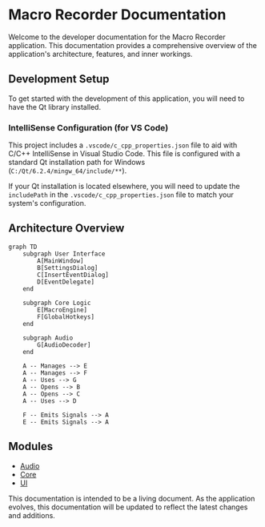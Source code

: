 # Macro Recorder Documentation

Welcome to the developer documentation for the Macro Recorder application. This documentation provides a comprehensive overview of the application's architecture, features, and inner workings.

## Development Setup

To get started with the development of this application, you will need to have the Qt library installed.

### IntelliSense Configuration (for VS Code)

This project includes a `.vscode/c_cpp_properties.json` file to aid with C/C++ IntelliSense in Visual Studio Code. This file is configured with a standard Qt installation path for Windows (`C:/Qt/6.2.4/mingw_64/include/**`).

If your Qt installation is located elsewhere, you will need to update the `includePath` in the `.vscode/c_cpp_properties.json` file to match your system's configuration.

## Architecture Overview

```mermaid
graph TD
    subgraph User Interface
        A[MainWindow]
        B[SettingsDialog]
        C[InsertEventDialog]
        D[EventDelegate]
    end

    subgraph Core Logic
        E[MacroEngine]
        F[GlobalHotkeys]
    end

    subgraph Audio
        G[AudioDecoder]
    end

    A -- Manages --> E
    A -- Manages --> F
    A -- Uses --> G
    A -- Opens --> B
    A -- Opens --> C
    A -- Uses --> D

    F -- Emits Signals --> A
    E -- Emits Signals --> A
```

## Modules

*   [Audio](./audio.md)
*   [Core](./core.md)
*   [UI](./ui.md)

This documentation is intended to be a living document. As the application evolves, this documentation will be updated to reflect the latest changes and additions.